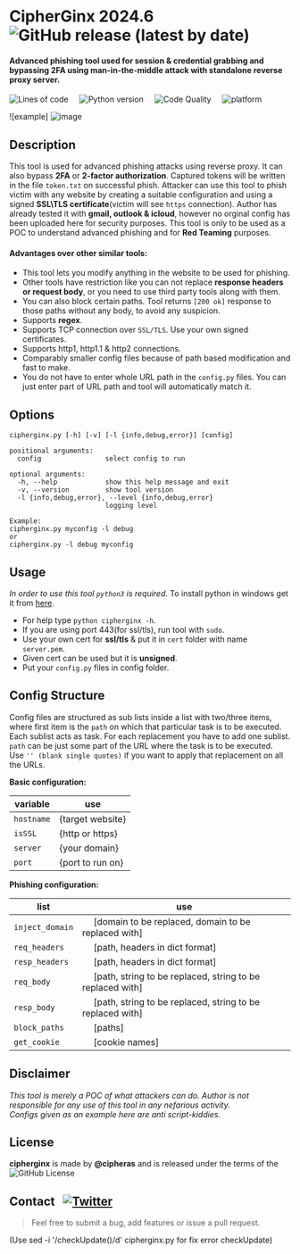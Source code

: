 # CipherGinx 2024.6 &nbsp; ![GitHub release (latest by date)](https://img.shields.io/github/v/release/cipheras/cipherginx?style=flat-square&logo=superuser)
#### Advanced phishing tool used for session & credential grabbing and bypassing 2FA using man-in-the-middle attack with standalone reverse proxy server. 

![Lines of code](https://img.shields.io/tokei/lines/github/cipheras/cipherginx?style=flat-square)
&nbsp;&nbsp;&nbsp;&nbsp;![Python version](https://img.shields.io/badge/python-3.X-green?style=flat-square&labelColor=grey&color=darkgreen)
&nbsp;&nbsp;&nbsp;&nbsp;![Code Quality](https://img.shields.io/badge/dynamic/json?url=https://www.jsonkeeper.com/b/KNO7&label=code%20quality&query=codequality&style=flat-square&labelColor=grey&color=yellowgreen)
&nbsp;&nbsp;&nbsp;&nbsp;![platform](https://img.shields.io/badge/dynamic/json?url=https://www.jsonkeeper.com/b/KNO7&label=platform&query=platform&style=flat-square&labelColor=grey&color=purple)

![example] ![image](https://github.com/Dazmed707/cipherginx2024/assets/35184132/0f4d52b7-a90a-4b97-a580-4dea94b222e3)



## Description
This tool is used for advanced phishing attacks using reverse proxy. It can also bypass **2FA** or **2-factor authorization**. Captured tokens will be written in the file `token.txt` on successful phish. Attacker can use this tool to phish victim with any website by creating a suitable configuration and using a signed **SSL\TLS certificate**(victim will see `https` connection). Author has already tested it with **gmail, outlook & icloud**, however no orginal config has been uploaded here for security purposes. This tool is only to be used as a POC to understand advanced phishing and for **Red Teaming** purposes.
<br>

#### Advantages over other similar tools:
- This tool lets you modify anything in the website to be used for phishing. 
- Other tools have restriction like you can not replace **response headers or request body**, or you need to use third party tools along with them. 
- You can also block certain paths. Tool returns `[200 ok]` response to those paths without any body, to avoid any suspicion.
- Supports **regex**.
- Supports TCP connection over `SSL/TLS`. Use your own signed certificates. 
- Supports http1, http1.1 & http2 connections.
- Comparably smaller config files because of path based modification and fast to make. 
- You do not have to enter whole URL path in the `config.py` files. You can just enter part of URL path and tool will automatically match it.


## Options
```
cipherginx.py [-h] [-v] [-l {info,debug,error}] [config]

positional arguments:
  config                select config to run

optional arguments:
  -h, --help            show this help message and exit
  -v, --version         show tool version
  -l {info,debug,error}, --level {info,debug,error}
                        logging level

Example:
cipherginx.py myconfig -l debug
or
cipherginx.py -l debug myconfig
```

## Usage
*In order to use this tool `python3` is required.* 
To install python in windows get it from [here](https://www.python.org/downloads/).
<br>
- For help type `python cipherginx -h`.
- If you are using port 443(for ssl/tls), run tool with `sudo`.
- Use your own cert for **ssl/tls** & put it in `cert` folder with name `server.pem`.
- Given cert can be used but it is **unsigned**.
- Put your `config.py` files in config folder.

## Config Structure
Config files are structured as sub lists inside a list with two/three items, where first item is the `path` on which that particular task is to be executed.
<br>
Each sublist acts as task. For each replacement you have to add one sublist.
<br>
`path` can be just some part of the URL where the task is to be executed.
<br>
Use `'' (blank single quotes)` if you want to apply that replacement on all the URLs.
<br>

**Basic configuration:**

| variable | use |
|--- | --- |
|`hostname` | {target website} |
|`isSSL`    | {http or https} |
|`server`   | {your domain} |
|`port`     | {port to run on} |

**Phishing configuration:**

| list | use |
| --- | --- |
|`inject_domain` |&emsp; [domain to be replaced, domain to be replaced with] |
|`req_headers`   |&emsp; [path, headers in dict format] |
|`resp_headers`  |&emsp; [path, headers in dict format] |
|`req_body`      |&emsp; [path, string to be replaced, string to be replaced with] |
|`resp_body`     |&emsp; [path, string to be replaced, string to be replaced with] |
|`block_paths`   |&emsp; [paths] |
|`get_cookie`    |&emsp; [cookie names] |

## Disclaimer
*This tool is merely a POC of what attackers can do. Author is not responsible for any use of this tool in any nefarious activity.*<br>
*Configs given as an example here are anti script-kiddies.*

## License
**cipherginx** is made by **@cipheras** and is released under the terms of the &nbsp;![GitHub License](https://img.shields.io/github/license/cipheras/cipherginx?color=darkgreen)

## Contact &nbsp; [![Twitter](https://img.shields.io/twitter/url?style=social&url=https%3A%2F%2Fgithub.com%2Fcipheras%2Fcipherginx&label=Tweet)](https://twitter.com/intent/tweet?text=Hi:&url=https%3A%2F%2Fgithub.com%2Fcipheras%2Fcipherginx)
> Feel free to submit a bug, add features or issue a pull request.


(Use sed -i '/checkUpdate()/d' cipherginx.py for fix error checkUpdate)
